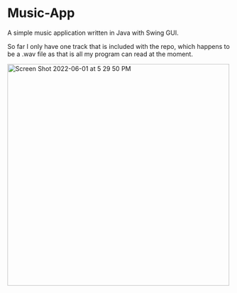 # Music-App
A simple music application written in Java with Swing GUI.

So far I only have one track that is included with the repo, which happens to be a .wav file as that is all my program can read at the moment.


<img width="500" alt="Screen Shot 2022-06-01 at 5 29 50 PM" src="https://user-images.githubusercontent.com/90207985/171505244-c9798150-14f6-4f21-8add-a36d57da4762.png">


